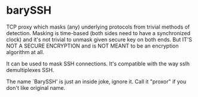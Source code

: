 barySSH
=======

TCP proxy which masks (any) underlying protocols from trivial methods
of detection. Masking is time-based (both sides need to have a
synchronized clock) and it's not trivial to unmask given secure key on
both ends. But IT'S NOT A SECURE ENCRYPTION and is NOT MEANT to be an
encryption algorithm at all.

It can be used to mask SSH connections. It's compatible with the way
sslh demultiplexes SSH.

The name `BarySSH' is just an inside joke, ignore it. Call it
"proxor" if you don't like original name.


